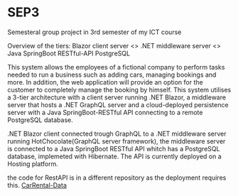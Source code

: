 # SEP3
Semesteral group project in 3rd semester of my ICT course

Overview of the tiers:
Blazor client server <<GraphQL>> .NET middleware server <<HTTPS REST>> Java SpringBoot RESTful-API PostgreSQL

This system allows the employees of a fictional company to perform tasks needed to run a business such as adding cars, managing bookings and more. In addition, the web application will provide an option for the customer to completely manage the booking by himself. This system utilises a 3-tier architecture with a client server running .NET Blazor, a middleware server that hosts a .NET GraphQL server and a cloud-deployed persistence server with a Java SpringBoot-RESTful API connecting to a remote PostgreSQL database.



.NET Blazor client connected trough GraphQL to a .NET middleware server running HotChocolate(GraphQL server framework), the middleware server is connected to a Java SpringBoot RESTful API whitch has a PostgreSQL database, implemeted with Hibernate. The API is currently deployed on a Hosting platform.

the code for RestAPI is in a different repository as the deployment requires this. [CarRental-Data](https://github.com/hadamhej/CarRental-SpringBoot-REST-API)
